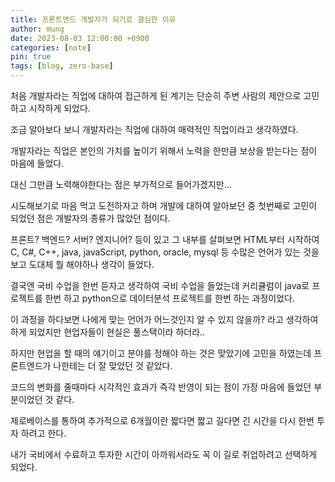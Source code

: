 ```yaml
---
title: 프론트엔드 개발자가 되기로 결심한 이유
author: mung
date: 2023-08-03 12:00:00 +0900
categories: [note]
pin: true
tags: [blog, zero-base]
---
```


처음 개발자라는 직업에 대하여 접근하게 된 계기는 단순히 주변 사람의 제안으로 고민하고 시작하게 되었다.

조금 알아보다 보니 개발자라는 직업에 대하여 매력적인 직업이라고 생각하였다.

개발자라는 직업은 본인의 가치를 높이기 위해서 노력을 한만큼 보상을 받는다는 점이 마음에 들었다.

대신 그만큼 노력해야한다는 점은 부가적으로 들어가겠지만...

시도해보기로 마음 먹고 도전하자고 하며 개발에 대하여 알아보던 중 첫번째로 고민이 되었던 점은 개발자의 종류가 많았던 점이다.

프론트? 백엔드? 서버? 엔지니어? 등이 있고 그 내부를 살펴보면 HTML부터 시작하여 C, C#, C++, java, javaScript, python, oracle, mysql 등 수많은 언어가 있는 것을 보고 도대체 뭘 해야하나 생각이 들었다.

결국엔 국비 수업을 한번 듣자고 생각하여 국비 수업을 들었는데 커리큘럼이 java로 프로젝트를 한번 하고 python으로 데이터분석 프로젝트를 한번 하는 과정이었다.

이 과정을 하다보면 나에게 맞는 언어가 어느것인지 알 수 있지 않을까? 라고 생각하여 하게 되었지만 현업자들이 현실은 풀스택이라 하더라..

하지만 현업을 할 때의 얘기이고 분야를 정해야 하는 것은 맞았기에 고민을 하였는데 프론트엔드가 나한테는 더 잘 맞았던 것 같았다.

코드의 변화를 줄때마다 시각적인 효과가 즉각 반영이 되는 점이 가장 마음에 들었던 부분이었던 것 같다.

제로베이스를 통하여 추가적으로 6개월이란 짧다면 짧고 길다면 긴 시간을 다시 한번 투자 하려고 한다.

내가 국비에서 수료하고 투자한 시간이 아까워서라도 꼭 이 길로 취업하려고 선택하게 되었다.

